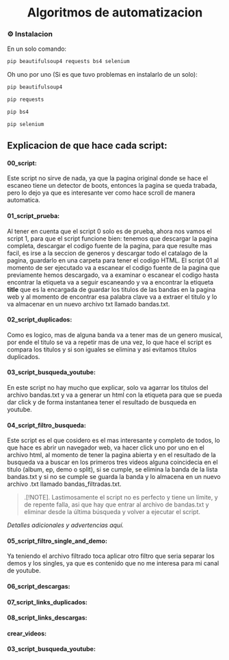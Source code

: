 <div align="center">
  <h1 align="center">Algoritmos de automatizacion</a></h1>
</div>

<!-- Installation -->
### :gear: Instalacion

En un solo comando: 
```sh
pip beautifulsoup4 requests bs4 selenium
``` 
  
Oh uno por uno (Si es que tuvo problemas en instalarlo de un solo):
```sh
pip beautifulsoup4 
```
```sh
pip requests
```
```sh
pip bs4
```
```sh
pip selenium
```

<!-- TENGO QUE DEJAR PASO A PASO QUE TIENE QUE HACER! -->
## Explicacion de que hace cada script: 

#### 00_script:

Este script no sirve de nada, ya que la pagina original donde se hace el escaneo tiene un detector de boots, entonces la pagina se queda trabada, pero lo dejo ya que es interesante ver como hace scroll de manera automatica. 

#### 01_script_prueba:

Al tener en cuenta que el script 0 solo es de prueba, ahora nos vamos el script 1, para que el script funcione bien: tenemos que descargar la pagina completa, descargar el codigo fuente de la pagina, para que resulte mas facil, es irse a la seccion de generos y descargar todo el catalago de la pagina, guardarlo en una carpeta para tener el codigo HTML. El script 01 al momento de ser ejecutado va a escanear el codigo fuente de la pagina que previamente hemos descargado, va a examinar o escanear el codigo hasta encontrar la etiqueta **<a>** va a seguir escaneando y va a encontrar la etiqueta **title** que es la encargada de guardar los titulos de las bandas en la pagina web y al momento de encontrar esa palabra clave va a extraer el titulo y lo va almacenar en un nuevo archivo txt llamado bandas.txt.

#### 02_script_duplicados:
Como es logico, mas de alguna banda va a tener mas de un genero musical, por ende el titulo se va a repetir mas de una vez, lo que hace el script es compara los titulos y si son iguales se elimina y asi evitamos titulos duplicados.

#### 03_script_busqueda_youtube:
En este script no hay mucho que explicar, solo va agarrar los titulos del archivo bandas.txt y va a generar un html con la etiqueta **<a>** para que se pueda dar click y de forma instantanea tener el resultado de busqueda en youtube.

#### 04_script_filtro_busqueda:
Este script es el que cosidero es el mas interesante y completo de todos, lo que hace es abrir un navegador web, va hacer click uno por uno en el archivo html, al momento de tener la pagina abierta y en el resultado de la busqueda va a buscar en los primeros tres videos alguna coincidecia en el titulo (album, ep, demo o split), si se cumple, se elimina la banda de la lista bandas.txt y si no se cumple se guarda la banda y lo almacena en un nuevo archivo .txt llamado bandas_filtradas.txt. 

> .[!NOTE]. 
> Lastimosamente el script no es perfecto y tiene un límite, y de repente falla, asi que hay que entrar al archivo de bandas.txt y eliminar desde la última búsqueda y volver a ejecutar el script.

*Detalles adicionales y advertencias aquí.*
#### 05_script_filtro_single_and_demo:
Ya teniendo el archivo filtrado toca aplicar otro filtro que seria separar los demos y los singles, ya que es contenido que no me interesa para mi canal de youtube.

#### 06_script_descargas:

#### 07_script_links_duplicados:

#### 08_script_links_descargas:

#### crear_videos:

#### 03_script_busqueda_youtube:

